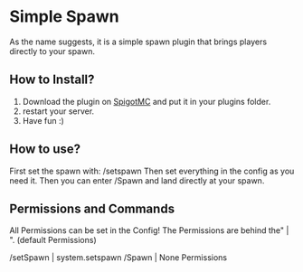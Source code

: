 # Simple Spawn
As the name suggests, it is a simple spawn plugin that brings players directly to your spawn.

## How to Install?

1. Download the plugin on [SpigotMC](https://www.spigotmc.org/resources/67032/) and put it in your plugins folder. 
2. restart your server. 
3. Have fun :)

## How to use?
First set the spawn with: /setspawn
Then set everything in the config as you need it.
Then you can enter /Spawn and land directly at your spawn.

## Permissions and Commands
All Permissions can be set in the Config!
The Permissions are behind the" | ". (default Permissions)

/setSpawn | system.setspawn
/Spawn | None Permissions



